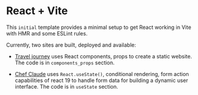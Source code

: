 # React + Vite

This `initial` template provides a minimal setup to get React working in Vite with HMR and some ESLint rules.

Currently, two sites are built, deployed and available:

- [Travel journey](https://35ea736e-86be-48bc-89b8-b1668f4f60b3.e1-us-east-azure.choreoapps.dev) uses React components, props to create a static website. The code is in `components_props` section.

- [Chef Claude](https://3d134c5d-4f34-42cf-bb99-066a9b103d4d.e1-us-east-azure.choreoapps.dev) uses `React.useState()`, conditional rendering, form action capabilities of react 19  to handle form data for building a dynamic user interface. The code is in `useState` section.
